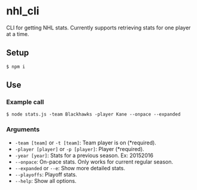 # nhl_cli

CLI for getting NHL stats. Currently supports retrieving stats for one player at a time.

## Setup

`$ npm i`

## Use

### Example call

`$ node stats.js -team Blackhawks -player Kane --onpace --expanded`

### Arguments

- `-team [team]` or `-t [team]`: Team player is on (*required).
- `-player [player]` or `-p [player]`: Player (*required).
- `-year [year]`: Stats for a previous season. Ex: 20152016
- `--onpace`: On-pace stats. Only works for current regular season.
- `--expanded` or `--e`: Show more detailed stats.
- `--playoffs`: Playoff stats.
- `--help`: Show all options.
